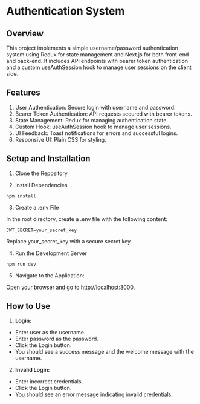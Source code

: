 # Authentication System

## Overview

This project implements a simple username/password authentication system using Redux for state management and Next.js for both front-end and back-end. It includes API endpoints with bearer token authentication and a custom useAuthSession hook to manage user sessions on the client side.

## Features

1. User Authentication: Secure login with username and password.
2. Bearer Token Authentication: API requests secured with bearer tokens.
3. State Management: Redux for managing authentication state.
4. Custom Hook: useAuthSession hook to manage user sessions.
5. UI Feedback: Toast notifications for errors and successful logins.
6. Responsive UI: Plain CSS for styling.

## Setup and Installation

1. Clone the Repository

2. Install Dependencies

```
npm install
```

3. Create a .env File

In the root directory, create a .env file with the following content:

```
JWT_SECRET=your_secret_key
```

Replace your_secret_key with a secure secret key.

4. Run the Development Server

```
npm run dev
```

5. Navigate to the Application:

Open your browser and go to http://localhost:3000.

## How to Use

1. **Login:**

- Enter user as the username.
- Enter password as the password.
- Click the Login button.
- You should see a success message and the welcome message with the username.

2. **Invalid Login:**

- Enter incorrect credentials.
- Click the Login button.
- You should see an error message indicating invalid credentials.
